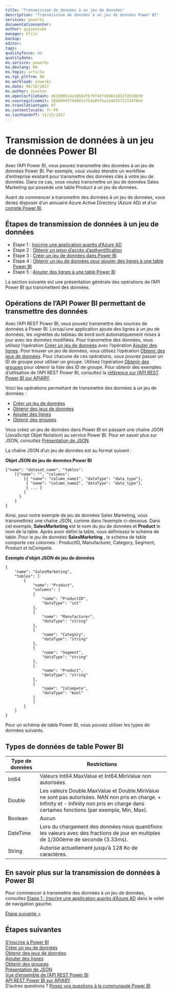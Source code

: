 ```yaml
---
title: "Transmission de données à un jeu de données"
description: "Transmission de données à un jeu de données Power BI"
services: powerbi
documentationcenter: 
author: guyinacube
manager: kfile
backup: 
editor: 
tags: 
qualityfocus: no
qualitydate: 
ms.service: powerbi
ms.devlang: NA
ms.topic: article
ms.tgt_pltfrm: NA
ms.workload: powerbi
ms.date: 08/10/2017
ms.author: asaxton
ms.openlocfilehash: e62b08614a38502fb79f48f369013d32fd538659
ms.sourcegitcommit: 284b09d579d601e754a05fba2a4025723724f8eb
ms.translationtype: HT
ms.contentlocale: fr-FR
ms.lasthandoff: 11/15/2017
---
```

# <a name="push-data-into-a-power-bi-dataset"></a>Transmission de données à un jeu de données Power BI
Avec l’API Power BI, vous pouvez transmettre des données à un jeu de données Power BI. Par exemple, vous voulez étendre un workflow d’entreprise existant pour transmettre des données clés à votre jeu de données. Dans ce cas, vous voulez transmettre un jeu de données Sales Marketing qui possède une table Product à un jeu de données.

Avant de commencer à transmettre des données à un jeu de données, vous devez disposer d’un annuaire Azure Active Directory (Azure AD) et d’un [compte Power BI](create-an-azure-active-directory-tenant.md).

## <a name="steps-to-push-data-into-a-dataset"></a>Étapes de transmission de données à un jeu de données
* Étape 1 : [Inscrire une application auprès d’Azure AD](walkthrough-push-data-register-app-with-azure-ad.md)
* Étape 2 : [Obtenir un jeton d’accès d’authentification](walkthrough-push-data-get-token.md)
* Étape 3 : [Créer un jeu de données dans Power BI](walkthrough-push-data-create-dataset.md)
* Étape 4 : [Obtenir un jeu de données pour ajouter des lignes à une table Power BI](walkthrough-push-data-get-datasets.md)
* Étape 5 : [Ajouter des lignes à une table Power BI](walkthrough-push-data-add-rows.md)

La section suivante est une présentation générale des opérations de l’API Power BI qui transmettent des données.

## <a name="power-bi-api-operations-to-push-data"></a>Opérations de l’API Power BI permettant de transmettre des données
Avec l’API REST Power BI, vous pouvez transmettre des sources de données à Power BI. Lorsqu’une application ajoute des lignes à un jeu de données, les vignettes du tableau de bord sont automatiquement mises à jour avec les données modifiées. Pour transmettre des données, vous utilisez l’opération [Créer un jeu de données](https://msdn.microsoft.com/library/mt203562.aspx) avec l’opération [Ajouter des lignes](https://msdn.microsoft.com/library/mt203561.aspx). Pour trouver un jeu de données, vous utilisez l’opération [Obtenir des jeux de données](https://msdn.microsoft.com/library/mt203567.aspx). Pour chacune de ces opérations, vous pouvez passer un ID de groupe pour utiliser un groupe. Utilisez l’opération [Obtenir des groupes](https://msdn.microsoft.com/library/mt243842.aspx) pour obtenir la liste des ID de groupe. Pour obtenir des exemples d’utilisation de l’API REST Power BI, consultez la [référence sur l’API REST Power BI sur APIARY](http://docs.powerbi.apiary.io/).

Voici les opérations permettant de transmettre des données à un jeu de données :

* [Créer un jeu de données](https://msdn.microsoft.com/library/mt203562.aspx)
* [Obtenir des jeux de données](https://msdn.microsoft.com/library/mt203567.aspx)
* [Ajouter des lignes](https://msdn.microsoft.com/library/mt203561.aspx)
* [Obtenir des groupes](https://msdn.microsoft.com/library/mt243842.aspx)

Vous créez un jeu de données dans Power BI en passant une chaîne JSON (JavaScript Objet Notation) au service Power BI. Pour en savoir plus sur JSON, consultez [Présentation de JSON](http://json.org/).

La chaîne JSON d’un jeu de données est au format suivant :

**Objet JSON de jeu de données Power BI**

    {"name": "dataset_name", "tables":
        [{"name": "", "columns":
            [{ "name": "column_name1", "dataType": "data_type"},
             { "name": "column_name2", "dataType": "data_type"},
             { ... }
            ]
          }
        ]
    }

Ainsi, pour notre exemple de jeu de données Sales Marketing, vous transmettriez une chaîne JSON, comme dans l’exemple ci-dessous. Dans cet exemple, **SalesMarketing** est le nom du jeu de données et **Product** le nom de la table. Après avoir défini la table, vous définissez le schéma de table. Pour le jeu de données **SalesMarketing** , le schéma de table comporte ces colonnes : ProductID, Manufacturer, Category, Segment, Product et IsCompete.

**Exemple d’objet JSON de jeu de données**

    {
        "name": "SalesMarketing",
        "tables": [
            {
                "name": "Product",
                "columns": [
                {
                    "name": "ProductID",
                    "dataType": "int"
                },
                {
                    "name": "Manufacturer",
                    "dataType": "string"
                },
                {
                    "name": "Category",
                    "dataType": "string"
                },
                {
                    "name": "Segment",
                    "dataType": "string"
                },
                {
                    "name": "Product",
                    "dataType": "string"
                },
                {
                    "name": "IsCompete",
                    "dataType": "bool"
                }
                ]
            }
        ]
    }

Pour un schéma de table Power BI, vous pouvez utiliser les types de données suivants.

## <a name="power-bi-table-data-types"></a>Types de données de table Power BI
| **Type de données** | **Restrictions** |
| --- | --- |
| Int64 |Valeurs Int64.MaxValue et Int64.MinValue non autorisées. |
| Double |Les valeurs Double.MaxValue et Double.MinValue ne sont pas autorisées. NAN non pris en charge. + Infinity et - Infinity non pris en charge dans certaines fonctions (par exemple, Min, Max). |
| Boolean |Aucun |
| DateTime |Lors du chargement des données nous quantifions les valeurs avec des fractions de jour en multiples de 1/300ème de seconde (3.33ms). |
| String |Autorise actuellement jusqu’à 128 Ko de caractères. |

## <a name="learn-more-about-pushing-data-into-power-bi"></a>En savoir plus sur la transmission de données à Power BI
Pour commencer à transmettre des données à un jeu de données, consultez [Étape 1 : Inscrire une application auprès d’Azure AD](walkthrough-push-data-register-app-with-azure-ad.md) dans le volet de navigation gauche.

[Étape suivante >](walkthrough-push-data-register-app-with-azure-ad.md)

## <a name="next-steps"></a>Étapes suivantes
[S’inscrire à Power BI](create-an-azure-active-directory-tenant.md)  
[Créer un jeu de données](https://msdn.microsoft.com/library/mt203562.aspx)  
[Obtenir des jeux de données](https://msdn.microsoft.com/library/mt203567.aspx)  
[Ajouter des lignes](https://msdn.microsoft.com/library/mt203561.aspx)  
[Obtenir des groupes](https://msdn.microsoft.com/library/mt243842.aspx)  
[Présentation de JSON](http://json.org/)  
[Vue d’ensemble de l’API REST Power BI](overview-of-power-bi-rest-api.md)  
[API REST Power BI sur APIARY](http://docs.powerbi.apiary.io/)  
D’autres questions ? [Posez vos questions à la communauté Power BI](http://community.powerbi.com/)

